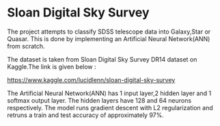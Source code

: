 # Sloan Digital Sky Survey

The project attempts to classify SDSS telescope data into Galaxy,Star or Quasar. This is done by implementing an Artificial Neural Network(ANN) from scratch.

The dataset is taken from Sloan Digital Sky Survey DR14 dataset on Kaggle.The link is given below : 

https://www.kaggle.com/lucidlenn/sloan-digital-sky-survey

The Artificial Neural Network(ANN) has 1 input layer,2 hidden layer and 1 softmax output layer. The hidden layers have 128 and 64 neurons respectively. The model runs gradient descent with L2 regularization and retruns a train and test accuracy of approximately 97%. 
